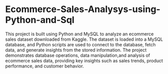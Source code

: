 # Ecommerce-Sales-Analysys-using-Python-and-Sql
This project is built using Python and MySQL to analyze an ecommerce sales dataset downloaded from Kaggle. 
The dataset is loaded into a MySQL database, and Python scripts are used to connect to the database, fetch data, and generate insights from the stored information. 
The project demonstrates database operations, data manipulation,and analysis of ecommerce sales data,
providing key insights such as sales trends, product performance, and customer behavior.

